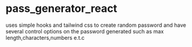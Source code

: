 # pass_generator_react
uses simple hooks and tailwind css to create random password and have several control options on the password generated such as max length,characters,numbers e.t.c
